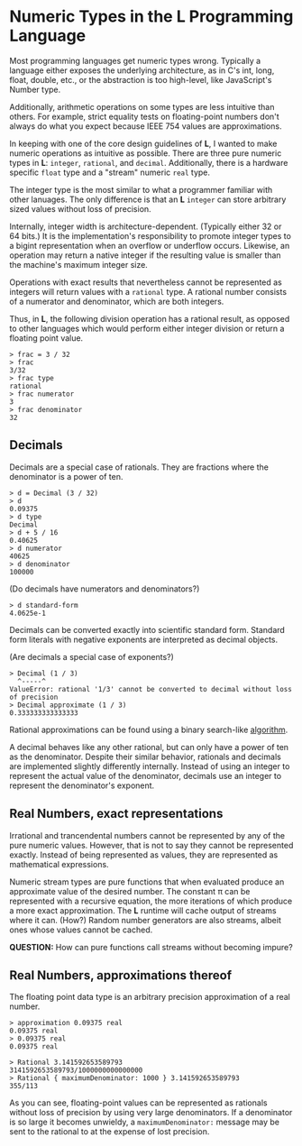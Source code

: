 Numeric Types in the L Programming Language
===========================================

Most programming languages get numeric types wrong.
Typically a language either exposes the underlying architecture,
as in C's int, long, float, double, etc.,
or the abstraction is too high-level, like JavaScript's Number type.

Additionally, arithmetic operations on some types are less intuitive than others.
For example, strict equality tests on floating-point numbers don't always do what you expect
because IEEE 754 values are approximations.

In keeping with one of the core design guidelines of __L__,
I wanted to make numeric operations as intuitive as possible.
There are three pure numeric types in __L__: `integer`, `rational`, and `decimal`.
Additionally, there is a hardware specific `float` type and a "stream" numeric `real` type.

The integer type is the most similar to what a programmer familiar with other lanuages.
The only difference is that an __L__ `integer` can store arbitrary sized values without loss of precision.

Internally, integer width is architecture-dependent.
(Typically either 32 or 64 bits.)
It is the implementation's responsibility to promote integer types to a bigint representation when an overflow or underflow occurs.
Likewise, an operation may return a native integer if the resulting value is smaller than the machine's maximum integer size.

Operations with exact results that nevertheless cannot be represented as integers will return values with a `rational` type.
A rational number consists of a numerator and denominator, which are both integers.

Thus, in __L__, the following division operation has a rational result,
as opposed to other languages which would perform either integer division or return a floating point value.

	> frac = 3 / 32
	> frac
	3/32
	> frac type
	rational
	> frac numerator
	3
	> frac denominator
	32


Decimals
--------

Decimals are a special case of rationals.
They are fractions where the denominator is a power of ten.

	> d = Decimal (3 / 32)
	> d
	0.09375
	> d type
	Decimal
	> d + 5 / 16
	0.40625
	> d numerator
	40625
	> d denominator
	100000

(Do decimals have numerators and denominators?)

	> d standard-form
	4.0625e-1

Decimals can be converted exactly into scientific standard form.
Standard form literals with negative exponents are interpreted as decimal objects.

(Are decimals a special case of exponents?)

	> Decimal (1 / 3)
	  ^-----^
	ValueError: rational '1/3' cannot be converted to decimal without loss of precision
	> Decimal approximate (1 / 3)
	0.333333333333333

Rational approximations can be found using a binary search-like [algorithm](http://www.johndcook.com/blog/2010/10/20/best-rational-approximation/).

A decimal behaves like any other rational, but can only have a power of ten as the denominator.
Despite their similar behavior,
rationals and decimals are implemented slightly differently internally.
Instead of using an integer to represent the actual value of the denominator,
decimals use an integer to represent the denominator's exponent.


Real Numbers, exact representations
-----------------------------------

Irrational and trancendental numbers cannot be represented by any of the pure numeric values.
However, that is not to say they cannot be represented exactly.
Instead of being represented as values, they are represented as mathematical expressions.

Numeric stream types are pure functions that when evaluated produce an approximate value of the desired number.
The constant &pi; can be represented with a recursive equation, the more iterations of which produce a more exact approximation.
The __L__ runtime will cache output of streams where it can. (How?)
Random number generators are also streams, albeit ones whose values cannot be cached.

__QUESTION:__ How can pure functions call streams without becoming impure?


Real Numbers, approximations thereof
------------------------------------

The floating point data type is an arbitrary precision approximation of a real number.

	> approximation 0.09375 real
	0.09375 real
	> 0.09375 real
	0.09375 real
	
	> Rational 3.141592653589793
	3141592653589793/1000000000000000
	> Rational { maximumDenominator: 1000 } 3.141592653589793
	355/113

As you can see, floating-point values can be represented as rationals
without loss of precision by using very large denominators.
If a denominator is so large it becomes unwieldy,
a `maximumDenominator:` message may be sent to the rational
to  at the expense of lost precision.

